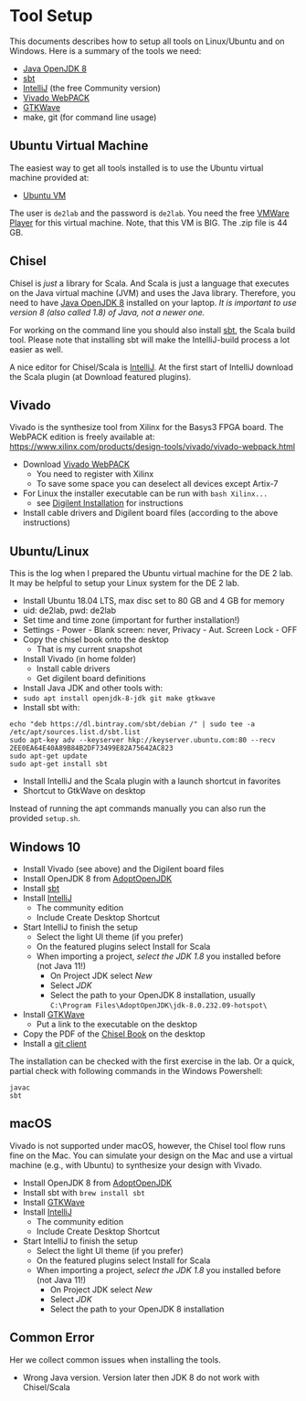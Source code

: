 
# Tool Setup

This documents describes how to setup all tools on Linux/Ubuntu
and on Windows.
Here is a summary of the tools we need:

 * [Java OpenJDK 8](https://adoptopenjdk.net/)
 * [sbt](https://www.scala-sbt.org/)
 * [IntelliJ](https://www.jetbrains.com/idea/download/) (the free Community version)
 * [Vivado WebPACK](https://www.xilinx.com/products/design-tools/vivado/vivado-webpack.html)
 * [GTKWave](http://gtkwave.sourceforge.net/)
 * make, git (for command line usage)

## Ubuntu Virtual Machine

The easiest way to get all tools installed is to use the Ubuntu virtual machine
provided at:

 * [Ubuntu VM](https://patmos-download.compute.dtu.dk/de2lab.zip)

The user is ```de2lab``` and the password is ```de2lab```. You need the free
[VMWare Player](https://my.vmware.com/en/web/vmware/free#desktop_end_user_computing/vmware_workstation_player/15_0)
for this virtual machine. Note, that this VM is BIG. The .zip file is 44 GB.


## Chisel

Chisel is *just* a library for Scala. And Scala is just a language that executes
on the Java virtual machine (JVM) and uses the Java library. Therefore, you need to have
[Java OpenJDK 8](https://adoptopenjdk.net/) installed on your laptop.
*It is important to use version 8 (also called 1.8) of Java, not a newer one.*

For working on the command line you should also install
[sbt](https://www.scala-sbt.org/), the Scala build tool.
Please note that installing sbt will make the IntelliJ-build process a lot easier as well.

A nice editor for Chisel/Scala is
[IntelliJ](https://www.jetbrains.com/idea/download/). At the first start
of IntelliJ download the Scala plugin (at Download featured plugins).

## Vivado

Vivado is the synthesize tool from Xilinx for the Basys3 FPGA board.
The WebPACK edition is freely available at:
https://www.xilinx.com/products/design-tools/vivado/vivado-webpack.html

 * Download [Vivado WebPACK](https://www.xilinx.com/products/design-tools/vivado/vivado-webpack.html)
   * You need to register with Xilinx
   * To save some space you can deselect all devices except Artix-7
 * For Linux the installer executable can be run with ```bash Xilinx...```
   * see
     [Digilent Installation](https://reference.digilentinc.com/vivado/installing-vivado/start)
     for instructions
 * Install cable drivers and Digilent board files (according to the above instructions)

## Ubuntu/Linux

This is the log when I prepared the Ubuntu virtual machine for the DE 2 lab. It may be helpful to setup
your Linux system for the DE 2 lab.

 * Install Ubuntu 18.04 LTS, max disc set to 80 GB and 4 GB for memory
 * uid: de2lab, pwd: de2lab
 * Set time and time zone (important for further installation!)
 * Settings - Power - Blank screen: never, Privacy - Aut. Screen Lock - OFF
 * Copy the chisel book onto the desktop
   * That is my current snapshot
 * Install Vivado (in home folder)
   * Install cable drivers
   * Get digilent board definitions
 * Install Java JDK and other tools with:
 * ```sudo apt install openjdk-8-jdk git make gtkwave```
 * Install sbt with:
```
echo "deb https://dl.bintray.com/sbt/debian /" | sudo tee -a /etc/apt/sources.list.d/sbt.list
sudo apt-key adv --keyserver hkp://keyserver.ubuntu.com:80 --recv 2EE0EA64E40A89B84B2DF73499E82A75642AC823
sudo apt-get update
sudo apt-get install sbt
```
 * Install IntelliJ and the Scala plugin with a launch shortcut in favorites
 * Shortcut to GtkWave on desktop

Instead of running the apt commands manually you can also run the provided ```setup.sh```.

## Windows 10

 * Install Vivado (see above) and the Digilent board files
 * Install OpenJDK 8 from [AdoptOpenJDK](https://adoptopenjdk.net/)
 * Install [sbt](https://www.scala-sbt.org/)
 * Install [IntelliJ](https://www.jetbrains.com/idea/download/)
   * The community edition
   * Include Create Desktop Shortcut
 * Start IntelliJ to finish the setup
   * Select the light UI theme (if you prefer)
   * On the featured plugins select Install for Scala
   * When importing a project, *select the JDK 1.8* you installed before (not Java 11!)
     * On Project JDK select *New*
     * Select *JDK*
     * Select the path to your OpenJDK 8 installation, usually ```C:\Program Files\AdoptOpenJDK\jdk-8.0.232.09-hotspot\```
 * Install [GTKWave](http://gtkwave.sourceforge.net/)
   * Put a link to the executable on the desktop
 * Copy the PDF of the [Chisel Book](http://www.imm.dtu.dk/~masca/chisel-book.html) on the desktop
 * Install a [git client](https://git-scm.com/download/win)
 

The installation can be checked with the first exercise in the lab. Or a quick, partial
check with following commands in the Windows Powershell:

```
javac
sbt
```

## macOS

Vivado is not supported under macOS, however, the Chisel tool flow runs fine
on the Mac. You can simulate your design on the Mac and use a virtual machine
(e.g., with Ubuntu) to synthesize your design with Vivado.

 * Install OpenJDK 8 from [AdoptOpenJDK](https://adoptopenjdk.net/)
 * Install sbt with ```brew install sbt```
 * Install [GTKWave](http://gtkwave.sourceforge.net/)
 * Install [IntelliJ](https://www.jetbrains.com/idea/download/)
   * The community edition
   * Include Create Desktop Shortcut
 * Start IntelliJ to finish the setup
   * Select the light UI theme (if you prefer)
   * On the featured plugins select Install for Scala
   * When importing a project, *select the JDK 1.8* you installed before (not Java 11!)
     * On Project JDK select *New*
     * Select *JDK*
     * Select the path to your OpenJDK 8 installation

## Common Error

Her we collect common issues when installing the tools.

 * Wrong Java version. Version later then JDK 8 do not work with Chisel/Scala

